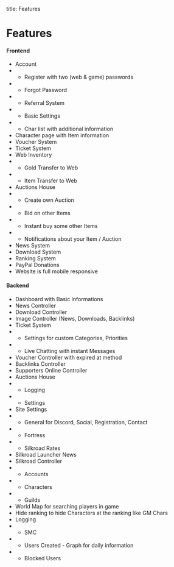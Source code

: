 title: Features

# Features

#### Frontend
 - Account
 - - Register with two (web & game) passwords
 - - Forgot Password
 - - Referral System
 - - Basic Settings
 - - Char list with additional information
 - Character page with Item information
 - Voucher System
 - Ticket System
 - Web Inventory
 - - Gold Transfer to Web
 - - Item Transfer to Web
 - Auctions House
 - - Create own Auction
 - - Bid on other Items
 - - Instant buy some other Items
 - - Notifications about your Item / Auction
 - News System
 - Download System
 - Ranking System
 - PayPal Donations
 - Website is full mobile responsive

#### Backend
- Dashboard with Basic Informations
- News Controller
- Download Controller
- Image Controller (News, Downloads, Backlinks)
- Ticket System
- - Settings for custom Categories, Priorities
- - Live Chatting with instant Messages
- Voucher Controller with expired at method
- Backlinks Controller
- Supporters Online Controller
- Auctions House
- - Logging
- - Settings
- Site Settings
- - General for Discord, Social, Registration, Contact
- - Fortress
- - Silkroad Rates
- Silkroad Launcher News
- Silkroad Controller
- - Accounts
- - Characters
- - Guilds
- World Map for searching players in game
- Hide ranking to hide Characters at the ranking like GM Chars
- Logging
- - SMC
- - Users Created - Graph for daily information
- - Blocked Users
